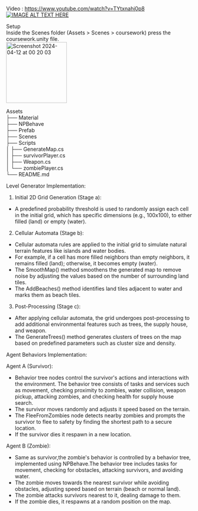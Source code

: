 Video : https://www.youtube.com/watch?v=TYtxnahj0p8 \
[![IMAGE ALT TEXT HERE](https://img.youtube.com/vi/TYtxnahj0p8/0.jpg)](https://www.youtube.com/watch?v=TYtxnahj0p8)

Setup \
Inside the Scenes folder (Assets > Scenes > coursework) press the coursework.unity file. \
<img width="164" alt="Screenshot 2024-04-12 at 00 20 03" src="https://github.com/suweyba589/unity-/assets/74510746/9333e72d-848e-445c-9bba-61dbe3190145">  


Assets \
├── Material \
├── NPBehave \
├── Prefab \
├── Scenes \
├── Scripts \
│   ├── GenerateMap.cs \
│   ├── survivorPlayer.cs \
│   ├── Weapon.cs \
│   └── zombiePlayer.cs \
└── README.md 




Level Generator Implementation:

1. Initial 2D Grid Generation (Stage a):
- A predefined probability threshold is used to randomly assign each cell in the initial grid, which has specific dimensions (e.g., 100x100), to either filled (land) or empty (water).

2. Cellular Automata (Stage b):
- Cellular automata rules are applied to the initial grid to simulate natural terrain features like islands and water bodies.
- For example, if a cell has more filled neighbors than empty neighbors, it remains filled (land); otherwise, it becomes empty (water).
- The SmoothMap() method smoothens the generated map to remove noise by adjusting the values based on the number of surrounding land tiles.
- The AddBeaches() method identifies land tiles adjacent to water and marks them as beach tiles.

3. Post-Processing (Stage c):

- After applying cellular automata, the grid undergoes post-processing to add additional environmental features such as trees, the supply house, and weapon.
- The GenerateTrees() method generates clusters of trees on the map based on predefined parameters such as cluster size and density.


Agent Behaviors Implementation:

Agent A (Survivor):
- Behavior tree nodes control the survivor's actions and interactions with the environment. The behavior tree consists of tasks and services such as movement, checking proximity to zombies, water collision, weapon pickup, attacking zombies, and checking health for supply house search.
-  The survivor moves randomly and adjusts it speed based on the terrain.
- The FleeFromZombies node detects nearby zombies and prompts the survivor to flee to safety by finding the shortest path to a secure location.
- If the survivor dies it respawn in a new location.

Agent B (Zombie):
- Same as survivor,the zombie's behavior is controlled by a behavior tree, implemented using NPBehave.The behavior tree includes tasks for movement, checking for obstacles, attacking survivors, and avoiding water.
- The zombie moves towards the nearest survivor while avoiding obstacles, adjusting speed based on terrain (beach or normal land).
- The zombie attacks survivors nearest to it, dealing damage to them.
- If the zombie dies, it respawns at a random position on the map.
